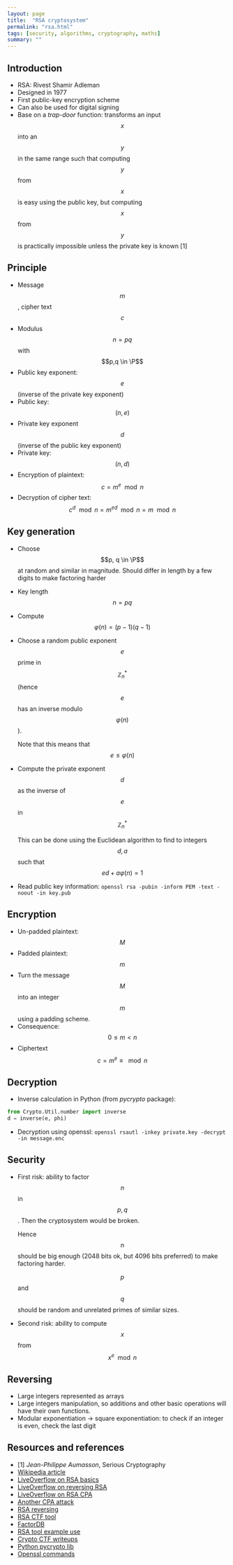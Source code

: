 ```yaml
---
layout: page
title:  "RSA cryptosystem"
permalink: "rsa.html"
tags: [security, algorithms, cryptography, maths]
summary: ""
---
```

$$
\newcommand{\P}{\mathbb{P}}
$$

## Introduction
* RSA: Rivest Shamir Adleman
* Designed in 1977
* First public-key encryption scheme
* Can also be used for digital signing
* Base on a *trap-door* function: transforms an input $$x$$ into an $$y$$ in the
same range such that computing $$y$$ from $$x$$ is easy using the public key,
but computing $$x$$ from $$y$$ is practically impossible unless the private key
is known [1]

## Principle
* Message $$m$$, cipher text $$c$$
* Modulus $$n = pq$$ with $$p,q \in \P$$
* Public key exponent: $$e$$ (inverse of the private key exponent)
* Public key: $$(n, e)$$
* Private key exponent $$d$$ (inverse of the public key exponent)
* Private key: $$(n, d)$$
* Encryption of plaintext: $$c = m^e \mod n$$
* Decryption of cipher text: $$c^d \mod n = m^{ed} \mod n = m \mod n$$


## Key generation
* Choose $$p, q \in \P$$ at random and similar in magnitude.
  Should differ in length by a few digits to make factoring harder
* Key length $$n = pq$$
* Compute $$\varphi(n) = (p-1) (q-1)$$
* Choose a random public exponent $$e$$ prime in $$\mathbb{Z}_n^*$$ (hence $$e$$
  has an inverse modulo $$\varphi(n)$$).

  Note that this means that $$e \leq \varphi(n)$$
* Compute the private exponent $$d$$ as the inverse of $$e$$ in
  $$\mathbb{Z}_n^*$$

  This can be done using the Euclidean algorithm to find to integers $$d,a$$ such
  that $$ed + a \varphi(n) = 1$$
* Read public key information: `openssl rsa -pubin -inform PEM -text -noout -in key.pub`

## Encryption
* Un-padded plaintext: $$M$$
* Padded plaintext: $$m$$
* Turn the message $$M$$ into an integer $$m$$ using a padding scheme.
* Consequence: $$0 \leqslant m < n$$
* Ciphertext $$c = m^e \equiv \mod n$$

## Decryption
* Inverse calculation in Python (from *pycrypto* package):
```python
from Crypto.Util.number import inverse
d = inverse(e, phi)
```
* Decryption using openssl: `openssl rsautl -inkey private.key -decrypt -in message.enc`


## Security
* First risk: ability to factor $$n$$ in $$p,q$$. Then the cryptosystem would
  be broken.

  Hence $$n$$ should be big enough (2048 bits ok, but 4096 bits preferred)
  to make factoring harder.

  $$p$$ and $$q$$ should be random and unrelated primes of similar sizes.
* Second risk: ability to compute $$x$$ from $$x^e \mod n$$


## Reversing
* Large integers represented as arrays
* Large integers manipulation, so additions and other basic operations will have their own functions.
* Modular exponentiation -> square exponentiation: to check if an integer is even, check the last digit


## Resources and references
* [1] *Jean-Philippe Aumasson*, Serious Cryptography
* [Wikipedia article](https://en.wikipedia.org/wiki/RSA_(cryptosystem))
* [LiveOverflow on RSA basics](https://www.youtube.com/watch?v=sYCzu04ftaY)
* [LiveOverflow on reversing RSA](https://www.youtube.com/watch?v=dcR1dkZJ7iU)
* [LiveOverflow on RSA CPA](https://www.youtube.com/watch?v=bFfyROX7V0s)
* [Another CPA attack](https://wiki.newae.com/Tutorial_B11_Breaking_RSA)
* [RSA reversing](https://resources.infosecinstitute.com/breaking-software-protection-rsa/)
* [RSA CTF tool](https://github.com/Ganapati/RsaCtfTool/blob/master/README.md)
* [FactorDB](http://factordb.com/)
* [RSA tool example use](https://m0x39.blogspot.com/2012/12/0x00-introduction-this-post-is-going-to.html)
* [Crypto CTF writeups](https://www.youtube.com/watch?v=bAlF22mIYNk)
* [Python pycrypto lib](https://pypi.org/project/pycrypto/)
* [Openssl commands](https://raymii.org/s/tutorials/Encrypt_and_decrypt_files_to_public_keys_via_the_OpenSSL_Command_Line.html)
